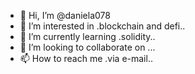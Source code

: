 - 👋 Hi, I’m @daniela078
- 👀 I’m interested in .blockchain and defi..
- 🌱 I’m currently learning .solidity..
- 💞️ I’m looking to collaborate on ...
- 📫 How to reach me .via e-mail..

<!---
daniela078/daniela078 is a ✨ special ✨ repository because its `README.md` (this file) appears on your GitHub profile.
You can click the Preview link to take a look at your changes.
--->
